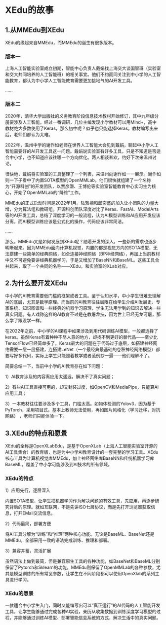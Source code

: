 # XEdu的故事

## 1.从MMEdu到XEdu

XEdu的缘起来自MMEdu，而MMEdu的诞生有很多版本。

### 版本一

上海人工智能实验室成立初期，智能中心负责人戴娟找上海交大谈国智班（实验室和交大共同培养的人工智能班）的相关事宜。他们不约而同关注到中小学的人工智能教育，都认为中小学人工智能教育需要更加接地气的AI开发工具。

……

### 版本二

2020年，清华大学出版社的义务教育阶段信息技术教材开始修订，其中九年级分册要涉及人工智能。经过一番调研，几位主编发现小学教材可以用Mind+，高中教材绝大多数使用了Keras，那么初中呢？似乎也只能选择Keras。教材编写出来后，老师们都认为太难。

2022年，温州中学的谢作如老师在世界人工智能大会见到戴娟，聊起中小学人工智能需要好的AI开发工具这一问题。戴娟说实验室有好多工具，只是不知道是否适合中小学，也不知道应该往哪一个方向优化。两人相谈甚欢，约好下次来温州讨论。

很快地，戴娟将实验室的工具整理了一个列表，来温州向谢作如一一展示。谢作如则一下子看中了内置SOTA模型的OpenMMLab。他们很快就组建了一个名称为“开源科创”的开发团队，以贾彦灏、王博伦等实验室智能教育中心实习生为核心，开始了OpenMMLab的“降维”工作。

MMEdu的正式启动时间是2022年1月。陆雅楠和邱奕盛的加入让小团队的力量大增，分为算法组和教研组。开源科创团队深度对比了Keras、FastAI、ModelArts等的AI开发工具，总结了深度学习的一般流程，认为AI模型训练和AI应用开发应该分离，而AI模型训练应该是公式化的操作，代码应该非常简洁。

……

那么，MMEdu又是如何发展到XEdu呢？随着开发的深入，一些新的需求也逐步明晰起来。因为MMEdu面向计算机视觉，内置的都是视觉方向的SOTA模型，无法搭建一些简单的经典网络，如全连接神经网络（BP神经网络），再加上当前教材中又不可避免要讲经典机器学习，于是又增加了BaseNN和BaseML。这些工具合并起来，取了一个共同的名称——XEdu，和实验室的XLab对应。

## 2.为什么要开发XEdu

中小学的AI教育需要低门槛的框架或者工具。鉴于认知水平，中小学生很难去理解AI的底层，尤其是数学原理。而当前的AI教育往往局限在给学生介绍AI发展史、专家系统、知识图谱和一些经典的机器学习原理，学生无法用学到的知识去解决一些真实问题。有人戏称这样的AI教育不过是在教屠龙技，因为世上已经无龙可屠，那么学了跟没学一样。

在2022年之前，中小学的AI课程中如果涉及到用代码训练AI模型，一般都选择了keras。虽然Keras有着种种不尽人意的地方，却找不到更好的替代品——至少比TensorFlow已经简单多了。Keras最大的问题在于代码过于底层，如搭建神经网络需要一层一层搭建，连搭建LeNet（一个最经典最基础的卷积神经网络模型）都要写好多代码，实际上学生只能照着教学或者范例抄一遍——他们理解不了。

简要总结一下，当前中小学的AI教育存在如下问题：

1）AI教育涉及的内容离应用太遥远，解决不了真实问题；

2）有些AI工具直接可用的，却又封装过度，如OpenCV和MediaPipe，只能算AI应用工具； 

3）一本教材往往要涉及多个工具，门槛太高。如物体检测的Yolov3，因为基于PyTorch，采用项目式，基本上教师无法使用，再如图片风格化（学习迁移，对抗网络） ，老师们只能体验一下。

## 3.XEdu的特点和愿景

XEdu的全称是OpenXLabEdu，是基于OpenXLab（上海人工智能实验室开源的AI工具集合）的教育版，也是为中小学AI教育设计的一套完整的学习工具。XEdu核心工具为计算机视觉库MMEdu，加上神经网络库BaseNN和传统机器学习库BaseML，覆盖了中小学可能涉及到AI技术的所有领域。 

### XEdu的特点

1）应用先行，逐层深入

内置SOTA模型，让学生把机器学习作为解决问题的有效工具，先应用，再逐步研究背后的原理。就如互联网，不是先讲ISO七层协议，而是先打开浏览器获取信息，打开EMail交流信息。

2）代码最简，部署方便

将AI工具分解为“训练”和“推理”两种核心功能。无论是BaseML、BaseNet还是MMEdu，全部采用一致的语法完成训练、推理和部署。

3）兼容并蓄，灵活扩展

虽然语法上做到最简，但是兼容原生工具的各种功能，如BaseNet和BaseML分别保留了Pytorch和Sklearn的功能，MMEdu则保留了OpenMMLab的各种参数，尤其是模型训练的所有常见参数，让学生在不同阶段都可以使用OpenXlab的系列工具进行学习。

### XEdu的愿景

一款适合中小学生入门，同时又能编写出可以“真正运行”的AI代码的人工智能开发工具，让学生能够通过完成各种AI实验，亲历从收集数据到训练深度学习模型的过程，并能够通过训练AI模型、部署智能信息系统的方式，解决生活中的真实问题。

# 